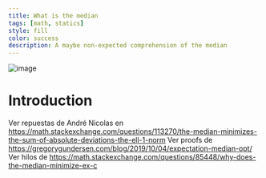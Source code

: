 ```yaml
---
title: What is the median
tags: [math, statics]
style: fill
color: success
description: A maybe non-expected comprehension of the median
---
```


![image](./image.png)

# Introduction

Ver repuestas de André Nicolas en https://math.stackexchange.com/questions/113270/the-median-minimizes-the-sum-of-absolute-deviations-the-ell-1-norm
Ver proofs de https://gregorygundersen.com/blog/2019/10/04/expectation-median-opt/
Ver hilos de https://math.stackexchange.com/questions/85448/why-does-the-median-minimize-ex-c


